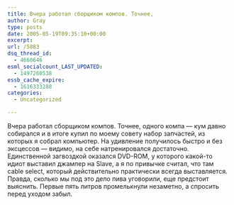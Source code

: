 ```yaml
---
title: Вчера работал сборщиком компов. Точнее,
author: Gray
type: posts
date: 2005-05-19T09:35:10+00:00
excerpt:
url: /5883
dsq_thread_id:
  - 4660646
esml_socialcount_LAST_UPDATED:
  - 1497260538
essb_cache_expire:
  - 1616333288
categories:
  - Uncategorized

---
```








Вчера работал сборщиком компов. Точнее, одного компа &#8212; кум давно собирался и в итоге купил по моему совету набор запчастей, из которых я собрал компьютер. На удивление получилось быстро и без эксцессов &#8212; видимо, на себе натренировался достаточно. Единственной загвоздкой оказался DVD-ROM, у которого какой-то идиот выставил джампер на Slave, а я по привычке считал, что там cable select, который действительно практически всегда выставляется.  
Правда, сколько мы под это дело пива уговорили, еще предстоит выяснить. Первые пять литров промелькнули незаметно, а спросить перед уходом забыл.
